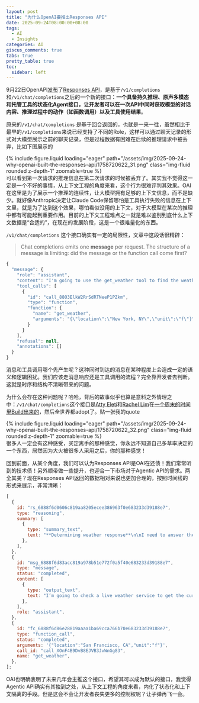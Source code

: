 ```yaml
---
layout: post
title: "为什么OpenAI要推出Responses API"
date: 2025-09-24T08:00:00+08:00
tags:
  - AI
  - Insights
categories: AI
giscus_comments: true
tabs: true
pretty_table: true
toc:
  sidebar: left
---
```


9月22日OpenAPI[发布](https://developers.openai.com/blog/responses-api)了[Responses API](https://platform.openai.com/docs/api-reference/responses)，是基于`/v1/completions`和`/v1/chat/completions`之后的一个新的接口：**一个具备持久推理、原声多模态和托管工具的状态化Agent接口，让开发者可以在一次API中同时获取模型的对话内容、推理过程中的动作（如函数调用）以及工具使用结果**。

原来的`/v1/chat/completions` 是基于回合返回的，也就是一来一往，虽然相比于最早的`/v1/completions`来说已经支持了不同的Role，这样可以通过聊天记录的形式对大模型展示之前的聊天记录，但是过程数据有困难在后续的推理请求中被丢弃，比如下图展示的

<div class="row mt-3">
    <div class="col-sm mt-0 mb-0">
        <div class="row mt-3">
    <div class="col-sm mt-0 mb-0">
        {% include figure.liquid loading="eager" path="/assets/img/2025-09-24-why-openai-built-the-responses-api/1758720622_31.png" class="img-fluid rounded z-depth-1" zoomable=true %}
    </div>
</div>
    </div>
</div>
可以看到第一次请求的推理信息在第二次请求的时候被丢弃了。其实我不觉得这一定是一个不好的事情，从上下文工程的角度来看，这个行为很难评判其效果。OAI在这里是为了展示一个推理的连续性，让大模型拥有足够的上下文信息，而不是缺少。就好像Anthropic决定让Claude Code保留哪怕是工具执行失败的信息在上下文里，就是为了达到这个效果，哪怕看似没用的上下文，对于大模型在某次的推理中都有可能起到重要作用。目前的上下文工程难点之一就是难以鉴别到底什么上下文数据是“合适的”，在现在的发展阶段，这是一个很难量化的东西。

`/v1/chat/completions` 这个接口确实有一定的局限性，文章中这段话很精辟：

> Chat completions emits one **message** per request. The structure of a message is limiting: did the message or the function call come first?

```javascript
{
  "message": {
    "role": "assistant",
    "content": "I'm going to use the get_weather tool to find the weather.",
    "tool_calls": [
      {
        "id": "call_88O3ElkW2RrSdRTNeeP1PZkm",
        "type": "function",
        "function": {
          "name": "get_weather",
          "arguments": "{\"location\":\"New York, NY\",\"unit\":\"f\"}"
        }
      }
    ],
    "refusal": null,
    "annotations": []
  }
}
```

消息和工具调用哪个先产生呢？这种同时到达的消息在某种程度上会造成一定的语义和逻辑困扰。我们应该走消息响应还是工具调用的流程？完全靠开发者去判断。这就是时序和结构不清晰带来的问题。

为什么会存在这种问题呢？哈哈，背后的故事似乎也算是意料之外情理之中：`/v1/chat/completions`这个接口是[Atty Eleti](https://x.com/athyuttamre)和[Rachel Lim](https://x.com/_rlys)在[一个周末的时间里Build出来的](https://x.com/athyuttamre/status/1899541474297180664)，然后全世界都adopt了。贴一张我的quote

<div class="row mt-3">
    <div class="col-sm mt-0 mb-0">
        <div class="row mt-3">
    <div class="col-sm mt-0 mb-0">
        {% include figure.liquid loading="eager" path="/assets/img/2025-09-24-why-openai-built-the-responses-api/1758720622_32.png" class="img-fluid rounded z-depth-1" zoomable=true %}
    </div>
</div>
    </div>
</div>
很多人一定会有这种感受，买定离手的那种感觉，你永远不知道自己多草率决定的一个东西，居然因为大火被很多人采用之后，你的那种感觉！

回到前面，从某个角度，我们可以认为Responses API是OAI在还债！我们常常听到的技术债！另外顺带做一些提升，也迎合一下市场对于Agentic API的需求。两全其美？现在Responses API返回的数据相对来说也更加合理的，按照时间线的形式来展示，非常清晰：

```javascript
[
  {
    id: "rs_6888f6d0606c819aa8205ecee386963f0e683233d39188e7",
    type: "reasoning",
    summary: [
      {
        type: "summary_text",
        text: "**Determining weather response**\n\nI need to answer the user's question about the weather in San Francisco. ....",
      },
    ],
  },
  {
    id: "msg_6888f6d83acc819a978b51e772f0a5f40e683233d39188e7",
    type: "message",
    status: "completed",
    content: [
      {
        type: "output_text",
        text: "I’m going to check a live weather service to get the current conditions in San Francisco, providing the temperature in both Fahrenheit and Celsius so it matches your preference.",
      },
    ],
    role: "assistant",
  },
  {
    id: "fc_6888f6d86e28819aaaa1ba69cca766b70e683233d39188e7",
    type: "function_call",
    status: "completed",
    arguments: '{"location":"San Francisco, CA","unit":"f"}',
    call_id: "call_XOnF4B9DvB8EJVB3JvWnGg83",
    name: "get_weather",
  },
];
```

OAI也明确表明了未来几年会主推这个接口，希望其可以成为默认的接口，我觉得Agentic API确实有其独到之处，从上下文工程的角度来看，内化了状态化和上下文隔离的手段。但是这会不会让开发者丧失更多的控制权呢？让子弹再飞一会。
